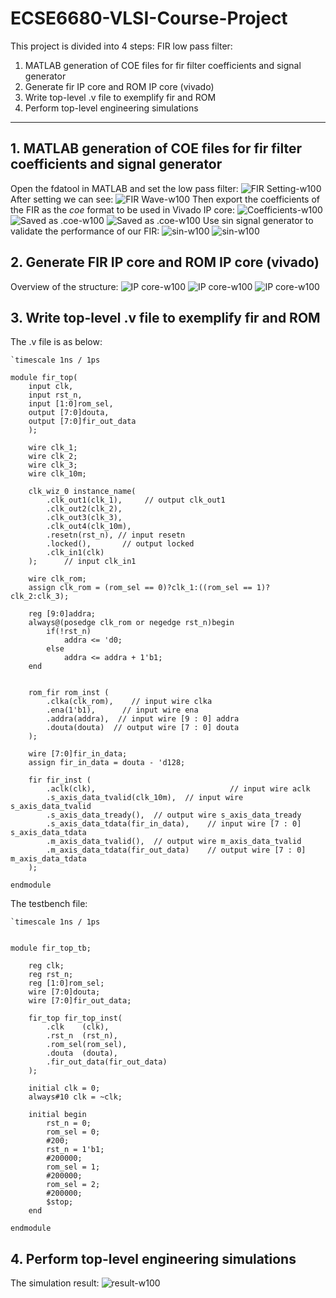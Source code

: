 # ECSE6680-VLSI-Course-Project
This project is divided into 4 steps:
FIR low pass filter:
1. MATLAB generation of COE files for fir filter coefficients and signal generator
2. Generate fir IP core and ROM IP core (vivado)
3. Write top-level .v file to exemplify fir and ROM
4. Perform top-level engineering simulations
***
## 1. MATLAB generation of COE files for fir filter coefficients and signal generator
Open the fdatool in MATLAB and set the low pass filter:
![FIR Setting-w100](./fig/fdatool.png)
After setting we can see:
![FIR Wave-w100](./fig/wave.png)
Then export the coefficients of the FIR as the *coe* format to be used in Vivado IP core:
![Coefficients-w100](./fig/export.png)
![Saved as .coe-w100](./fig/export_num.png)
![Saved as .coe-w100](./fig/coe.png)
Use sin signal generator to validate the performance of our FIR:
![sin-w100](./fig/sin_coe_generation.png)
![sin-w100](./fig/sin_coe.png)

## 2. Generate FIR IP core and ROM IP core (vivado)
Overview of the structure:
![IP core-w100](./fig/IP_core1.png)
![IP core-w100](./fig/IP_core2.png)
![IP core-w100](./fig/IP_core3.png)

## 3. Write top-level .v file to exemplify fir and ROM
The .v file is as below:
```
`timescale 1ns / 1ps

module fir_top(
    input clk,
    input rst_n,
    input [1:0]rom_sel,
    output [7:0]douta,
    output [7:0]fir_out_data
    );
    
    wire clk_1;
    wire clk_2;
    wire clk_3;
    wire clk_10m;
    
    clk_wiz_0 instance_name(
        .clk_out1(clk_1),     // output clk_out1
        .clk_out2(clk_2),
        .clk_out3(clk_3),
        .clk_out4(clk_10m),
        .resetn(rst_n), // input resetn
        .locked(),       // output locked
        .clk_in1(clk)
    );      // input clk_in1
    
    wire clk_rom;
    assign clk_rom = (rom_sel == 0)?clk_1:((rom_sel == 1)?clk_2:clk_3);
    
    reg [9:0]addra;
    always@(posedge clk_rom or negedge rst_n)begin
        if(!rst_n)
            addra <= 'd0;
        else
            addra <= addra + 1'b1;
    end
    
      
    rom_fir rom_inst (
        .clka(clk_rom),    // input wire clka
        .ena(1'b1),      // input wire ena
        .addra(addra),  // input wire [9 : 0] addra
        .douta(douta)  // output wire [7 : 0] douta
    );

    wire [7:0]fir_in_data;
    assign fir_in_data = douta - 'd128;

    fir fir_inst (
        .aclk(clk),                              // input wire aclk
        .s_axis_data_tvalid(clk_10m),  // input wire s_axis_data_tvalid
        .s_axis_data_tready(),  // output wire s_axis_data_tready
        .s_axis_data_tdata(fir_in_data),    // input wire [7 : 0] s_axis_data_tdata
        .m_axis_data_tvalid(),  // output wire m_axis_data_tvalid
        .m_axis_data_tdata(fir_out_data)    // output wire [7 : 0] m_axis_data_tdata
    );

endmodule

```

The testbench file:
```
`timescale 1ns / 1ps


module fir_top_tb;

    reg clk;
    reg rst_n;
    reg [1:0]rom_sel;
    wire [7:0]douta;
    wire [7:0]fir_out_data;
    
    fir_top fir_top_inst(
        .clk    (clk),
        .rst_n  (rst_n),
        .rom_sel(rom_sel),
        .douta  (douta),
        .fir_out_data(fir_out_data)
    );
    
    initial clk = 0;
    always#10 clk = ~clk;
    
    initial begin
        rst_n = 0;
        rom_sel = 0;
        #200;
        rst_n = 1'b1;
        #200000;
        rom_sel = 1;
        #200000;
        rom_sel = 2;
        #200000;
        $stop;
    end
    
endmodule

```
## 4. Perform top-level engineering simulations

The simulation result:
![result-w100](./fig/result.png)
